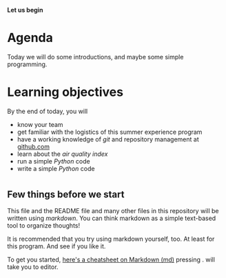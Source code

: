 **Let us begin**
#
# Agenda
Today we will do some introductions, and maybe some simple programming.
# Learning objectives
By the end of today, you will
- know your team
- get familiar with the logistics of this summer experience program
- have a working knowledge of _git_ and repository management at [github.com](https://www.github.com)
- learn about the _air quality index_
- run a simple _Python_ code
- write a simple _Python_ code
#

## Few things before we start
This file and the README file and many other files in this repository will be written using _markdown_. You can think markdown as a simple text-based tool to organize thoughts!

It is recommended that you try using markdown yourself, too. At least for this program. And see if you like it.

To get you started, [here's a cheatsheet on Markdown (md)](https://github.com/adam-p/markdown-here/wiki/Markdown-Cheatsheet)
pressing . will take you to editor.
